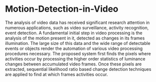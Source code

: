 # Motion-Detection-in-Video
The analysis of video data has received significant research attention in numerous applications, such as video surveillance, activity recognition, event detection. A fundamental initial step in video processing is the analysis of the motion present in it, detected as changes in its frames illumination. The large size of this data and the wide range of detectable events or objects render the automation of various video processing procedures necessary. The proposed system first finds the pixels where activities occur by processing the higher order statistics of luminance changes between accumulated video frames. Once these pixels are extracted, sequential likelihood ratio based change detection techniques are applied to find at which frames activities occur.
